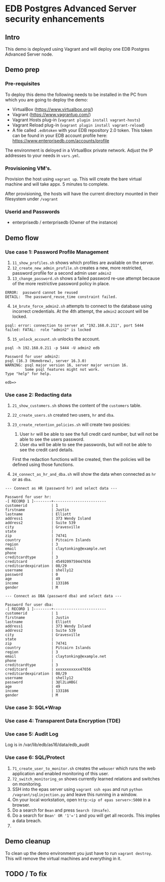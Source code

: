 # EDB Postgres Advanced Server security enhancements

## Intro
This demo is deployed using Vagrant and will deploy one EDB Postgres Advanced Server node.

## Demo prep
### Pre-requisites
To deploy this demo the following needs to be installed in the PC from which you are going to deploy the demo:

- VirtualBox (https://www.virtualbox.org/)
- Vagrant (https://www.vagrantup.com/)
- Vagrant Hosts plug-in (`vagrant plugin install vagrant-hosts`)
- Vagrant Reload plug-in (`vagrant plugin install vagrant-reload`)
- A file called `.edbtoken` with your EDB repository 2.0 token. This token can be found in your EDB account profile here: https://www.enterprisedb.com/accounts/profile

The environment is deloyed in a VirtualBox private network. Adjust the IP addresses to your needs in `vars.yml`.

### Provisioning VM's.
Provision the host using `vagrant up`. This will create the bare virtual machine and will take appx. 5 minutes to complete. 

After provisioning, the hosts will have the current directory mounted in their filesystem under `/vagrant`

### Userid and Passwords
- enterprisedb / enterprisedb (Owner of the instance)

## Demo flow
### Use case 1: Password Profile Management
1. `11_show_profiles.sh` shows which profiles are available on the server.
2. `12_create_new_admin_profile.sh` creates a new, more restricted, password profile for a second admin user `admin2`
3. `13_change_password.sh` shows a failed password re-use attempt because of the more restrictive password policy in place.
```
ERROR:  password cannot be reused
DETAIL:  The password_reuse_time constraint failed.
```
4. `14_brute_force_admin2.sh` attempts to connect to the database using incorrect credentials. At the 4th attempt, the `admin2` account will be locked.
```
psql: error: connection to server at "192.168.0.211", port 5444 failed: FATAL:  role "admin2" is locked
```
5. `15_unlock_account.sh` unlocks the account.
```
psql -h 192.168.0.211 -p 5444 -U admin2 edb

Password for user admin2: 
psql (16.3 (Homebrew), server 16.3.0)
WARNING: psql major version 16, server major version 16.
         Some psql features might not work.
Type "help" for help.

edb=> 
```

### Use case 2: Redacting data
1. `21_show_customers.sh` shows the content of the `customers` table.
2. `22_create_users.sh` created two users, `hr` and `dba`.
3. `23_create_retention_policies.sh` will create two posicies:
    1. User `hr` will be able to see the full credit card number, but will not be able to see the users password.
    2. User `dba` will be able to see the passwords, but will not be able to see the credit card details.
    
    First the redaction functions will be created, then the policies will be defined using those functions.
4. `24_connect_as_hr_and_dba.sh` will show the data when connected as `hr` or as `dba`.
```
--- Connect as HR (password hr) and select data ---

Password for user hr: 
-[ RECORD 1 ]--------+------------------------
customerid           | 1
firstname            | Justin
lastname             | Elliott
address1             | 373 Wendy Island
address2             | Suite 539
city                 | Gravesville
state                | 
zip                  | 74741
country              | Pitcairn Islands
region               | 3
email                | claytonking@example.net
phone                | 
creditcardtype       | 3
creditcard           | 4549209759447656
creditcardexpiration | 08/29
username             | shelly12
password             | 0
age                  | 49
income               | 133186
gender               | M

--- Connect as DBA (password dba) and select data ---

Password for user dba: 
-[ RECORD 1 ]--------+------------------------
customerid           | 1
firstname            | Justin
lastname             | Elliott
address1             | 373 Wendy Island
address2             | Suite 539
city                 | Gravesville
state                | 
zip                  | 74741
country              | Pitcairn Islands
region               | 3
email                | claytonking@example.net
phone                | 
creditcardtype       | 3
creditcard           | xxxxxxxxxxx47656
creditcardexpiration | 08/29
username             | shelly12
password             | 3@l2LuHBG(
age                  | 49
income               | 133186
gender               | M
```

### Use case 3: SQL*Wrap

### Use case 4: Transparent Data Encryption (TDE)

### Use case 5: Audit Log
Log is in /var/lib/edb/as16/data/edb_audit

### Use case 6: SQL/Protect
1. `71_create_user_to_monitor.sh` creates the `webuser` which runs the web application and enabled monitoring of this user.
2. `72_switch_monitoring_on` shows currently learned relations and switches on monitoring.
3. SSH into the epas server using `vagrant ssh epas` and run `python /vagrant/sqlinjection.py` and leave this running in a window.
2. On your local workstation, open `http:<ip of epas server>:5000` in a browser.
3. Do a search for `Bean` and press `Search (Unsafe)`.
4. Do a search for `Bean' OR '1'='1` and you will get all records. This implies a data breach.
5. 

## Demo cleanup
To clean up the demo environment you just have to run `vagrant destroy`. This will remove the virtual machines and everything in it.

## TODO / To fix
